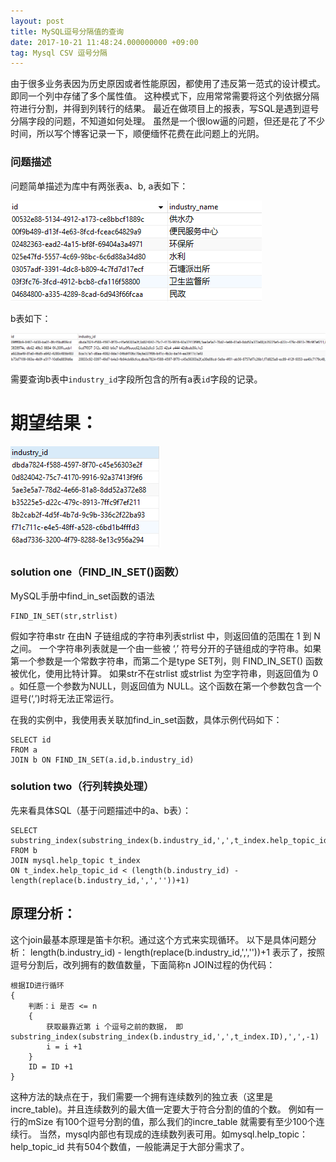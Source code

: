 ```yaml
---
layout: post
title: MySQL逗号分隔值的查询
date: 2017-10-21 11:48:24.000000000 +09:00
tag: Mysql CSV 逗号分隔
---
```


 由于很多业务表因为历史原因或者性能原因，都使用了违反第一范式的设计模式。即同一个列中存储了多个属性值。
 这种模式下，应用常常需要将这个列依据分隔符进行分割，并得到列转行的结果。
 最近在做项目上的报表，写SQL是遇到逗号分隔字段的问题，不知道如何处理。
 虽然是一个很low逼的问题，但还是花了不少时间，所以写个博客记录一下，顺便缅怀花费在此问题上的光阴。

### 问题描述
问题简单描述为库中有两张表a、b, a表如下：

![a表](/assets/images/2017/2017-10-21-01.png)

b表如下：

![b表](/assets/images/2017/2017-10-21-02.png)

需要查询b表中`industry_id`字段所包含的所有a表`id`字段的记录。
# 期望结果：

![结果](/assets/images/2017/2017-10-21-03.png)

### solution one（FIND_IN_SET()函数）

MySQL手册中find_in_set函数的语法
```
FIND_IN_SET(str,strlist)
```
假如字符串str 在由N 子链组成的字符串列表strlist 中，则返回值的范围在 1 到 N 之间。
一个字符串列表就是一个由一些被 ‘,’ 符号分开的子链组成的字符串。如果第一个参数是一个常数字符串，而第二个是type SET列，则   FIND_IN_SET() 函数被优化，使用比特计算。
如果str不在strlist 或strlist 为空字符串，则返回值为 0 。如任意一个参数为NULL，则返回值为 NULL。这个函数在第一个参数包含一个逗号(‘,’)时将无法正常运行。

在我的实例中，我使用表关联加find_in_set函数，具体示例代码如下：
``` 
SELECT id
FROM a
JOIN b ON FIND_IN_SET(a.id,b.industry_id)
```

### solution two（行列转换处理）
先来看具体SQL（基于问题描述中的a、b表）：

``` 
SELECT substring_index(substring_index(b.industry_id,',',t_index.help_topic_id+1),',',-1) 
FROM b
JOIN mysql.help_topic t_index
ON t_index.help_topic_id < (length(b.industry_id) - length(replace(b.industry_id,',',''))+1)
```
## 原理分析：
这个join最基本原理是笛卡尔积。通过这个方式来实现循环。
以下是具体问题分析：
length(b.industry_id) - length(replace(b.industry_id,',',''))+1  表示了，按照逗号分割后，改列拥有的数值数量，下面简称n
JOIN过程的伪代码：
```
根据ID进行循环
{
	判断：i 是否 <= n
	{
		获取最靠近第 i 个逗号之前的数据， 即 substring_index(substring_index(b.industry_id,',',t_index.ID),',',-1)
		i = i +1 
	}
	ID = ID +1 
}
```

这种方法的缺点在于，我们需要一个拥有连续数列的独立表（这里是incre_table)。并且连续数列的最大值一定要大于符合分割的值的个数。
例如有一行的mSize 有100个逗号分割的值，那么我们的incre_table 就需要有至少100个连续行。
当然，mysql内部也有现成的连续数列表可用。如mysql.help_topic： help_topic_id 共有504个数值，一般能满足于大部分需求了。

